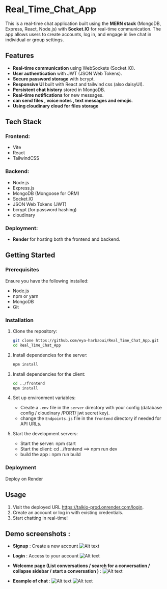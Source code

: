 # Real_Time_Chat_App

This is a real-time chat application built using the **MERN stack** (MongoDB, Express, React, Node.js) with **Socket.IO** for real-time communication. The app allows users to create accounts, log in, and engage in live chat in individual or group settings.

## Features

- **Real-time communication** using WebSockets (Socket.IO).
- **User authentication** with JWT (JSON Web Tokens).
- **Secure password storage** with bcrypt.
- **Responsive UI** built with React and tailwind css (also daisyUI).
- **Persistent chat history** stored in MongoDB.
- **Real-time notifications** for new messages.
- **can send files , voice notes , text messages and emojis**.
- **Using cloudinary cloud for files storage**

## Tech Stack

### Frontend:
- Vite
- React
- TailwindCSS

### Backend:
- Node.js
- Express.js
- MongoDB (Mongoose for ORM)
- Socket.IO
- JSON Web Tokens (JWT)
- bcrypt (for password hashing)
- cloudinary

### Deployment:
- **Render** for hosting both the frontend and backend.

## Getting Started

### Prerequisites

Ensure you have the following installed:
- Node.js
- npm or yarn
- MongoDB
- Git

### Installation

1. Clone the repository:
   ```bash
   git clone https://github.com/eya-harbaoui/Real_Time_Chat_App.git
   cd Real_Time_Chat_App
   ```

2. Install dependencies for the server:
   ```bash
   npm install
   ```

3. Install dependencies for the client:
   ```bash
   cd ../frontend
   npm install
   ```

4. Set up environment variables:
   - Create a `.env` file in the `server` directory with your config (database config / cloudinary /PORT/ jwt secret key).
   - change the `Endpoints.js` file in the `frontend` directory if needed for API URLs.

5. Start the development servers:
   - Start the server: npm start
   - Start the client: cd ../frontend  ==> npm run dev
   - build the app : npm run build
     
### Deployment

Deploy on Render 

## Usage

1. Visit the deployed URL https://talkio-prod.onrender.com/login.
2. Create an account or log in with existing credentials.
3. Start chatting in real-time!

## Demo screenshots : 
- **Signup** : Create a new account
![Alt text](chatAppImages/signup.png)

- **Login** : Access to your account
![Alt text](chatAppImages/login.png)
 - **Welcome page (List conversations / search for a conversation / collapse sidebar / start a conversation )** :
![Alt text](chatAppImages/main.png)

 - **Example of chat** :
![Alt text](chatAppImages/chat1.png)
![Alt text](chatAppImages/chat2.PNG)


